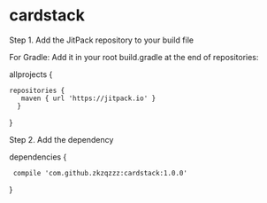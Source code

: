 # cardstack

Step 1. Add the JitPack repository to your build file

For Gradle: Add it in your root build.gradle at the end of repositories:

allprojects {

    repositories {
	   maven { url 'https://jitpack.io' }
	  }
}

Step 2. Add the dependency

dependencies {

     compile 'com.github.zkzqzzz:cardstack:1.0.0'

}
